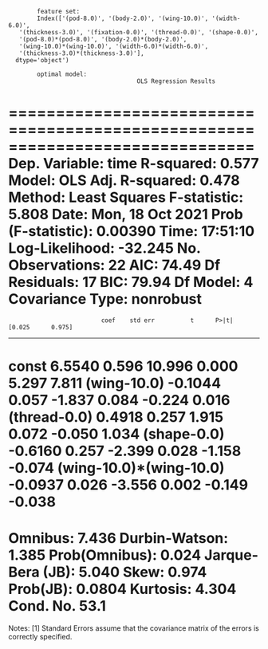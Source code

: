 
            feature set:
            Index(['(pod-8.0)', '(body-2.0)', '(wing-10.0)', '(width-6.0)',
       '(thickness-3.0)', '(fixation-0.0)', '(thread-0.0)', '(shape-0.0)',
       '(pod-8.0)*(pod-8.0)', '(body-2.0)*(body-2.0)',
       '(wing-10.0)*(wing-10.0)', '(width-6.0)*(width-6.0)',
       '(thickness-3.0)*(thickness-3.0)'],
      dtype='object')
            
            optimal model:
                                        OLS Regression Results                            
==============================================================================
Dep. Variable:                   time   R-squared:                       0.577
Model:                            OLS   Adj. R-squared:                  0.478
Method:                 Least Squares   F-statistic:                     5.808
Date:                Mon, 18 Oct 2021   Prob (F-statistic):            0.00390
Time:                        17:51:10   Log-Likelihood:                -32.245
No. Observations:                  22   AIC:                             74.49
Df Residuals:                      17   BIC:                             79.94
Df Model:                           4                                         
Covariance Type:            nonrobust                                         
===========================================================================================
                              coef    std err          t      P>|t|      [0.025      0.975]
-------------------------------------------------------------------------------------------
const                       6.5540      0.596     10.996      0.000       5.297       7.811
(wing-10.0)                -0.1044      0.057     -1.837      0.084      -0.224       0.016
(thread-0.0)                0.4918      0.257      1.915      0.072      -0.050       1.034
(shape-0.0)                -0.6160      0.257     -2.399      0.028      -1.158      -0.074
(wing-10.0)*(wing-10.0)    -0.0937      0.026     -3.556      0.002      -0.149      -0.038
==============================================================================
Omnibus:                        7.436   Durbin-Watson:                   1.385
Prob(Omnibus):                  0.024   Jarque-Bera (JB):                5.040
Skew:                           0.974   Prob(JB):                       0.0804
Kurtosis:                       4.304   Cond. No.                         53.1
==============================================================================

Notes:
[1] Standard Errors assume that the covariance matrix of the errors is correctly specified.
            
            